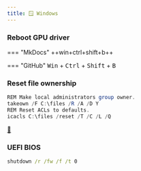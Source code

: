 ```yaml
---
title: 🪟 Windows
---
```


### Reboot GPU driver

=== "MkDocs"
    ++win+ctrl+shift+b++

=== "GitHub"
    <kbd>Win</kbd> + <kbd>Ctrl</kbd> + <kbd>Shift</kbd> + <kbd>B</kbd>

### Reset file ownership

```powershell
REM Make local administrators group owner.
takeown /F C:\files /R /A /D Y
REM Reset ACLs to defaults.
icacls C:\files /reset /T /C /L /Q
```

[🔗](https://superuser.com/a/813881/733209)

### UEFI BIOS

```bat
shutdown /r /fw /f /t 0
```
